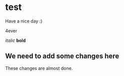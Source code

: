 # test

Have a nice day :)

4ever


 *italic*
 **bold**
 
## We need to add some changes here

These changes are almost done.
 
